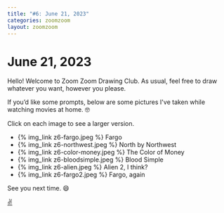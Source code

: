 ```yaml
---
title: "#6: June 21, 2023"
categories: zoomzoom
layout: zoomzoom
---
```


# June 21, 2023

Hello! Welcome to Zoom Zoom Drawing Club. As usual, feel free to draw whatever you want, however you please.

If you’d like some prompts, below are some pictures I've taken while watching movies at home. 🤓

Click on each image to see a larger version.


<ul class="reference-photos">
  <li>
    {% img_link z6-fargo.jpeg %}
    <span>Fargo</span>
  </li>
  <li>
    {% img_link z6-northwest.jpeg %}
    <span>North by Northwest</span>
  </li>
  <li>
    {% img_link z6-color-money.jpeg %}
    <span>The Color of Money</span>
  </li>
  <li>
    {% img_link z6-bloodsimple.jpeg %}
    <span>Blood Simple</span>
  </li>
  <li>
    {% img_link z6-alien.jpeg %}
    <span>Alien 2, I think?</span>
  </li>
  <li>
    {% img_link z6-fargo2.jpeg %}
    <span>Fargo, again</span>
  </li>
</ul>

See you next time. 😄

<div class="footer-symbol"><a href="https://mrshawnliu.com">✌</a></div>
